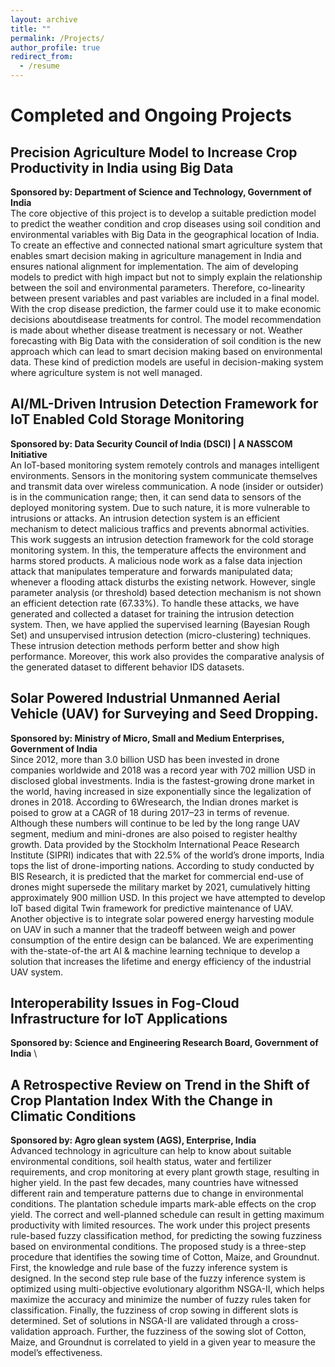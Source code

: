 ```yaml
---
layout: archive 
title: ""
permalink: /Projects/
author_profile: true
redirect_from:
  - /resume
---
```



# Completed and Ongoing Projects

## Precision Agriculture Model to Increase Crop Productivity in India using Big Data
**Sponsored by: Department of Science and Technology, Government of India** \
The core objective of this project is to develop a suitable prediction model to predict the weather condition and crop diseases using soil condition and environmental variables with Big Data in the geographical location of India. To create an effective and connected national smart agriculture system that enables smart decision making in agriculture management in India and ensures national alignment for implementation. The aim of developing models to predict with high impact but not to simply explain the relationship between the soil and environmental parameters. Therefore, co-linearity between present variables and past variables are included in a final model. With the crop disease prediction, the farmer could use it to make economic decisions aboutdisease treatments for control. The model recommendation is made about whether disease treatment is necessary or not. Weather forecasting with Big Data with the consideration of soil condition is the new approach which can lead to smart decision making based on environmental data. These kind of prediction models are useful in decision-making system where agriculture system is not well managed.

## AI/ML-Driven Intrusion Detection Framework for IoT Enabled Cold Storage Monitoring
**Sponsored by: Data Security Council of India (DSCI) | A NASSCOM Initiative** \
An IoT-based monitoring system remotely controls and manages intelligent environments. Sensors in the monitoring system communicate themselves and transmit data over wireless communication. A node (insider or outsider) is in the communication range; then, it can send data to sensors of the deployed monitoring system. Due to such nature, it is more vulnerable to intrusions or attacks. An intrusion detection system is an efficient mechanism to detect malicious traffics and prevents abnormal activities. This work suggests an intrusion detection framework for the cold storage monitoring system. In this, the temperature affects the environment and harms stored products. A malicious node work as a false data injection attack that manipulates temperature and forwards manipulated data; whenever a flooding attack disturbs the existing network. However, single parameter analysis (or threshold) based detection mechanism is not shown an efficient detection rate (67.33%). To handle these attacks, we have generated and collected a dataset for training the intrusion detection system. Then, we have applied the supervised learning (Bayesian Rough Set) and unsupervised intrusion detection (micro-clustering) techniques. These intrusion detection methods perform better and show high performance. Moreover, this work also provides the comparative analysis of the generated dataset to different behavior IDS datasets.

## Solar Powered Industrial Unmanned Aerial Vehicle (UAV) for Surveying and Seed Dropping.
**Sponsored by: Ministry of Micro, Small and Medium Enterprises, Government of India** \
Since 2012, more than 3.0 billion USD has been invested in drone companies worldwide and 2018 was a record year with 702 million USD in disclosed global investments. India is the fastest-growing drone market in the world, having increased in size exponentially since the legalization of drones in 2018. According to 6Wresearch, the Indian drones market is poised to grow at a CAGR of 18 during 2017–23 in terms of revenue. Although these numbers will continue to be led by the long range UAV segment, medium and mini-drones are also poised to register healthy growth. Data provided by the Stockholm International Peace Research Institute (SIPRI) indicates that with 22.5% of the world’s drone imports, India tops the list of drone-importing nations. According to study conducted by BIS Research, it is predicted that the market for commercial end-use of drones might supersede the military market by 2021, cumulatively hitting approximately 900 million USD. In this project we have attempted to develop IoT based digital Twin framework for predictive maintenance of UAV. Another objective is to integrate solar powered energy harvesting module on UAV in such a manner that the tradeoff between weigh and power consumption of the entire design can be balanced. We are experimenting with the-state-of-the art AI & machine learning technique to develop a solution that increases the lifetime and energy efficiency of the industrial UAV system.

## Interoperability Issues in Fog-Cloud Infrastructure for IoT Applications
**Sponsored by: Science and Engineering Research Board, Government of India** \

## A Retrospective Review on Trend in the Shift of Crop Plantation Index With the Change in Climatic Conditions
**Sponsored by: Agro glean system (AGS), Enterprise, India** \
Advanced technology in agriculture can help to know about suitable environmental conditions, soil health status, water and fertilizer requirements, and crop monitoring at every plant growth stage, resulting in higher yield. In the past few decades, many countries have witnessed different rain and temperature patterns due to change in environmental conditions. The plantation schedule imparts mark-able effects on the crop yield. The correct and well-planned schedule can result in getting maximum productivity with limited resources. The work under this project presents rule-based fuzzy classification method, for predicting the sowing fuzziness based on environmental conditions. The proposed study is a three-step procedure that identifies the sowing time of Cotton, Maize, and Groundnut. First, the knowledge and rule base of the fuzzy inference system is designed. In the second step rule base of the fuzzy inference system is optimized using multi-objective evolutionary algorithm NSGA-II, which helps maximize the accuracy and minimize the number of fuzzy rules taken for classification. Finally, the fuzziness of crop sowing in different slots is determined. Set of solutions in NSGA-II are validated through a cross-validation approach. Further, the fuzziness of the sowing slot of Cotton, Maize, and Groundnut is correlated to yield in a given year to measure the model’s effectiveness.
